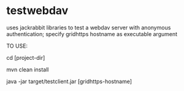 testwebdav
==========

uses jackrabbit libraries to test a webdav server with anonymous authentication; specify gridhttps hostname as executable argument

TO USE:

cd [project-dir]

mvn clean install

java -jar target/testclient.jar [gridhttps-hostname]

